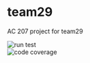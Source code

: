 # team29
AC 207 project for team29

![run test](/https://code.harvard.edu/CS107/team29/actions/workflows/run_test.yml/badge.svg)  
![code coverage](/https://code.harvard.edu/CS107/team29/actions/workflows/code_coverage.yml/badge.svg)